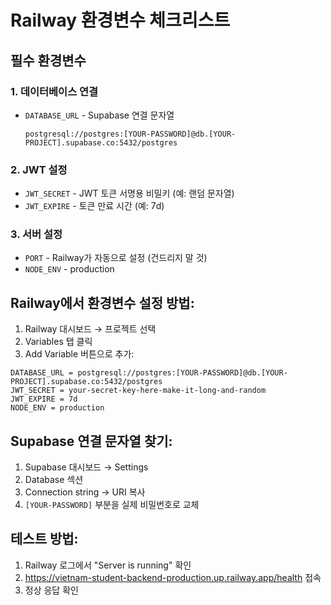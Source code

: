 # Railway 환경변수 체크리스트

## 필수 환경변수

### 1. 데이터베이스 연결
- `DATABASE_URL` - Supabase 연결 문자열
  ```
  postgresql://postgres:[YOUR-PASSWORD]@db.[YOUR-PROJECT].supabase.co:5432/postgres
  ```

### 2. JWT 설정
- `JWT_SECRET` - JWT 토큰 서명용 비밀키 (예: 랜덤 문자열)
- `JWT_EXPIRE` - 토큰 만료 시간 (예: 7d)

### 3. 서버 설정  
- `PORT` - Railway가 자동으로 설정 (건드리지 말 것)
- `NODE_ENV` - production

## Railway에서 환경변수 설정 방법:

1. Railway 대시보드 → 프로젝트 선택
2. Variables 탭 클릭
3. Add Variable 버튼으로 추가:

```
DATABASE_URL = postgresql://postgres:[YOUR-PASSWORD]@db.[YOUR-PROJECT].supabase.co:5432/postgres
JWT_SECRET = your-secret-key-here-make-it-long-and-random
JWT_EXPIRE = 7d
NODE_ENV = production
```

## Supabase 연결 문자열 찾기:

1. Supabase 대시보드 → Settings
2. Database 섹션
3. Connection string → URI 복사
4. `[YOUR-PASSWORD]` 부분을 실제 비밀번호로 교체

## 테스트 방법:

1. Railway 로그에서 "Server is running" 확인
2. https://vietnam-student-backend-production.up.railway.app/health 접속
3. 정상 응답 확인